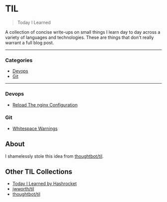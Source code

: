 # TIL

> Today I Learned

A collection of concise write-ups on small things I learn day to day across a
variety of languages and technologies. These are things that don't really
warrant a full blog post.

---

### Categories

* [Devops](#devops)
* [Git](#git)

---

### Devops

- [Reload The nginx Configuration](devops/reload-the-nginx-configuration.md)

### Git

- [Whitespace Warnings](git/whitespace-warnings.md)

## About

I shamelessly stole this idea from
[thoughtbot/til](https://github.com/thoughtbot/til).

## Other TIL Collections

* [Today I Learned by Hashrocket](https://til.hashrocket.com)
* [jwworth/til](https://github.com/jwworth/til)
* [thoughtbot/til](https://github.com/thoughtbot/til)
